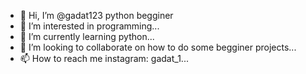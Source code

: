 - 👋 Hi, I’m @gadat123 python begginer
- 👀 I’m interested in programming...
- 🌱 I’m currently learning python...
- 💞️ I’m looking to collaborate on how to do some begginer projects...
- 📫 How to reach me instagram: gadat_1...

<!---
gadat123/gadat123 is a ✨ special ✨ repository because its `README.md` (this file) appears on your GitHub profile.
You can click the Preview link to take a look at your changes.
--->
